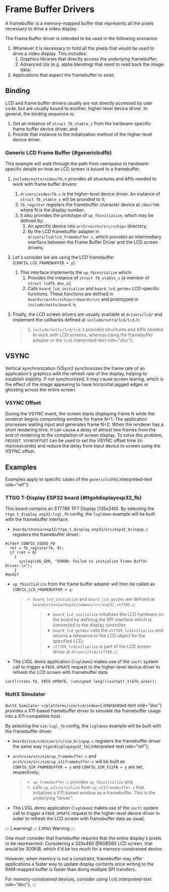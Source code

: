 Frame Buffer Drivers
====================

A framebuffer is a memory-mapped buffer that represents all the pixels
necessary to drive a video display.

The Frame Buffer driver is intended to be used in the following
scenarios:

1.  Whenever it is necessary to hold all the pixels that would be used
    to drive a video display. This includes:
    1.  Graphics libraries that directly access the underlying
        framebuffer;
    2.  Advanced UIs (e.g. alpha blending) that need to read back the
        image data;
2.  Applications that expect the framebuffer to exist;

Binding
-------

LCD and frame buffer drivers usually are not directly accessed by user
code, but are usually bound to another, higher-level device driver. In
general, the binding sequence is:

1.  Get an instance of `struct fb_vtable_s` from the hardware-specific
    frame buffer device driver, and
2.  Provide that instance to the initialization method of the
    higher-level device driver.

### Generic LCD Frame Buffer {#genericlcdfb}

This example will walk through the path from userspace to
hardware-specific details on how an LCD screen is bound to a
framebuffer.

1.  `include/nuttx/video/fb.h` provides all structures and APIs needed
    to work with frame buffer drivers:

    1.  `drivers/video/fb.c` is the higher-level device driver. An
        instance of `struct fb_vtable_s` will be provided to it;
    2.  `fb_register` registers the framebuffer character device at
        `/dev/fbN` where N is the display number;
    3.  It also provides the prototype of `up_fbinitialize`, which may
        be defined by:
        1.  An specific device into `arch/<arch>/src/<chip>` directory;
        2.  By the LCD framebuffer adapter in
            `drivers/lcd/lcd_framebuffer.c`, which provides an
            intermediary interface between the Frame Buffer Driver and
            the LCD screen drivers;

2.  Let\'s consider we are using the LCD framebuffer
    (`CONFIG_LCD_FRAMEBUFFER = y`):

    1.  This interface implements the `up_fbinitialize` which:
        1.  Provides the instance of `struct fb_vtable_s` (a member of
            `struct lcdfb_dev_s`);
        2.  Calls `board_lcd_initialize` and `board_lcd_getdev`
            LCD-specific functions. These functions are defined in
            `boards/<arch>/<chip>/<board>/src` and prototyped in
            `include/nuttx/board.h`;

3.  Finally, the LCD screen drivers are usually available at
    `drivers/lcd/` and implement the callbacks defined at
    `include/nuttx/lcd/lcd.h`:

    > 1.  `include/nuttx/lcd/lcd.h` provides structures and APIs needed
    >     to work with LCD screens, whereas using the framebuffer
    >     adapter or the `lcd`{.interpreted-text role="doc"};

VSYNC
-----

Vertical synchronization (VSync) synchronizes the frame rate of an
application\'s graphics with the refresh rate of the display, helping to
establish stability. If not synchronized, it may cause screen tearing,
which is the effect of the image appearing to have horizontal jagged
edges or ghosting across the entire screen.

### VSYNC Offset

During the VSYNC event, the screen starts displaying frame N while the
renderer begins compositing window for frame N+1. The application
processes waiting input and generates frame N+2. When the renderer has a
short rendering time, it can cause a delay of almost two frames from the
end of rendering to the completion of screen display. To solve this
problem, `FBIOSET_VSYNCOFFSET` can be used to set the VSYNC offset time
(in microseconds) and reduce the delay from input device to screen using
the VSYNC offset.

Examples
--------

Examples apply to specific cases of the `genericlcdfb`{.interpreted-text
role="ref"}:

### TTGO T-Display ESP32 board {#ttgotdisplayesp32_fb}

This board contains an ST7789 TFT Display (135x240). By selecting the
`ttgo_t_display_esp32:lvgl_fb` config, the `lvgldemo` example will be
built with the framebuffer interface.

-   `boards/xtensa/esp32/ttgo_t_display_esp32/src/esp32_bringup.c`
    registers the framebuffer driver:

``` {.c}
#ifdef CONFIG_VIDEO_FB
  ret = fb_register(0, 0);
  if (ret < 0)
    {
      syslog(LOG_ERR, "ERROR: Failed to initialize Frame Buffer Driver.\n");
    }
#endif
```

-   `up_fbinitialize` from the frame buffer adapter will then be called
    as `CONFIG_LCD_FRAMEBUFFER = y`:

    > -   `board_lcd_initialize` and `board_lcd_getdev` are defined at
    >     `boards/xtensa/esp32/common/src/esp32_st7789.c`:
    >
    >     > -   `board_lcd_initialize` initializes the LCD hardware on
    >     >     the board by defining the SPI interface which is
    >     >     connected to the display controller;
    >     > -   `board_lcd_getdev` calls the `st7789_lcdinitialize` and
    >     >     returns a reference to the LCD object for the specified
    >     >     LCD;
    >     > -   `st7789_lcdinitialize` is part of the LCD screen driver
    >     >     at `drivers/lcd/st7789.c`;

-   The LVGL demo application (`lvgldemo`) makes use of the `ioctl`
    system call to trigger a `FBIO_UPDATE` request to the higher-level
    device driver to refresh the LCD screen with framebuffer data:

``` {.c}
ioctl(state.fd, FBIO_UPDATE, (unsigned long)((uintptr_t)&fb_area));
```

### NuttX Simulator

`NuttX Simulator </platforms/sim/sim/index>`{.interpreted-text
role="doc"} provides a X11-based framebuffer driver to simulate the
framebuffer usage into a X11-compatible host.

By selecting the `sim:lvgl_fb` config, the `lvgldemo` example will be
built with the framebuffer driver.

-   `boards/sim/sim/sim/src/sim_bringup.c` registers the framebuffer
    driver the same way `ttgotdisplayesp32_fb`{.interpreted-text
    role="ref"};

-   `arch/sim/src/sim/up_framebuffer.c` and
    `arch/sim/src/sim/up_x11framebuffer.c` will be built as
    `CONFIG_SIM_FRAMEBUFFER = y` and `CONFIG_SIM_X11FB = y` are set,
    respectively;

    > -   `up_framebuffer.c` provides `up_fbinitialize` and,
    > -   calls `up_x11initialize` from `up_x11framebuffer.c` that
    >     initializes a X11-based window as a framebuffer. This is the
    >     underlying \"driver\".

-   The LVGL demo application (`lvgldemo`) makes use of the `ioctl`
    system call to trigger a `FBIO_UPDATE` request to the higher-level
    device driver in order to refresh the LCD screen with framebuffer
    data as usual;

::: {.warning}
::: {.title}
Warning
:::

One must consider that framebuffer requires that the entire display\'s
pixels to be represented. Considering a 320x480 \@RGB565 LCD screen,
that would be 300KiB, which it\'d be too much for a memory-constrained
device.

However, when memory is not a constraint, framebuffer may offer
applications a faster way to update display contents once writing to the
RAM-mapped buffer is faster than doing multiple SPI transfers.

For memory-constrained devices, consider using `lcd`{.interpreted-text
role="doc"}.
:::
